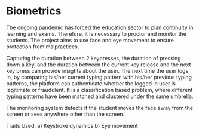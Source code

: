 # Biometrics
The ongoing pandemic has forced the education sector to plan continuity in learning and exams. Therefore, it is necessary to proctor and monitor the students.
The project aims to use face and eye movement to ensure protection from malpractices.


Capturing the duration between 2 keypresses, the duration of pressing down a key, and the duration between the current key release and the next key press can provide insights about the user.
The next time the user logs in, by comparing his/her current typing pattern with his/her previous typing patterns, the platform can authenticate whether the logged in user is legitimate or fraudulent.
It is a classification based problem, where different typing patterns have been matched and clustered under the same umbrella.


The monitoring system detects if the student moves the face away from the screen or sees anywhere other than the screen. 


Traits Used: 
						a)	Keystroke dynamics
						b)	Eye movement
